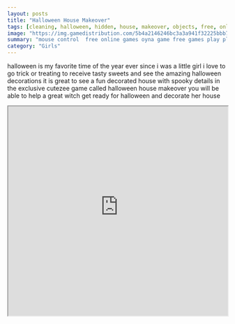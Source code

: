 ```yaml
---
layout: posts
title: "Halloween House Makeover"
tags: [cleaning, halloween, hidden, house, makeover, objects, free, online, games, oyna, game, free, games, play, play, games]
image: "https://img.gamedistribution.com/5b4a2146246bc3a3a941f32225bbb792.jpg"
summary: "mouse control  free online games oyna game free games play play games"
category: "Girls"
---
```


halloween is my favorite time of the year ever since i was a little girl i love to go trick or treating to receive tasty sweets and see the amazing halloween decorations it is great to see a fun decorated house with spooky details in the exclusive cutezee game called halloween house makeover you will be able to help a great witch get ready for halloween and decorate her house

<iframe width="100%" height="480px;" src="https://flash.gamedistribution.com?game=5b4a2146246bc3a3a941f32225bbb792"></iframe>